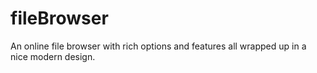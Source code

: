 # fileBrowser
An online file browser with rich options and features all wrapped up in a nice modern design.
